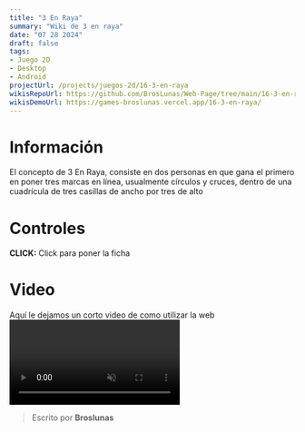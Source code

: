 ```yaml
---
title: "3 En Raya"
summary: "Wiki de 3 en raya"
date: "07 28 2024"
draft: false
tags:
- Juego 2D
- Desktop
- Android
projectUrl: /projects/juegos-2d/16-3-en-raya
wikisRepoUrl: https://github.com/BrosLunas/Web-Page/tree/main/16-3-en-raya/
wikisDemoUrl: https://games-broslunas.vercel.app/16-3-en-raya/
---
```

# Información
El concepto de 3 En Raya, consiste en dos personas en que gana el primero en poner tres marcas en línea, usualmente círculos y cruces, dentro de una cuadrícula de tres casillas de ancho por tres de alto

# Controles
<b>CLICK:</b> Click para poner la ficha <br>

# Video
Aquí le dejamos un corto video de como utilizar la web
<video class="container video" style="" controls muted>
    <source src="/assets/video/gameplay/3-en-raya.mp4" type="video/mp4">
</video>

> Escrito por **Broslunas**
